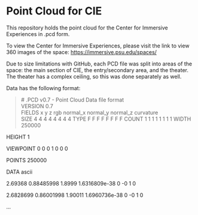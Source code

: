 # Point Cloud for CIE

This repository holds the point cloud for the Center for Immersive Experiences in .pcd form. 

To view the Center for Immersive Experiences, please visit the link to view 360 images of the space: https://immersive.psu.edu/spaces/ 

Due to size limitations with GitHub, each PCD file was split into areas of the space: the main section of CIE, the entry/secondary area, and the theater. The theater has a complex ceiling, so this was done separately as well.  

Data has the following format:

> \# .PCD v0.7 - Point Cloud Data file format\
VERSION 0.7\
FIELDS x y z rgb normal_x normal_y normal_z curvature\
SIZE 4 4 4 4 4 4 4 4
TYPE F F F F F F F F
COUNT 1 1 1 1 1 1 1 1
WIDTH 250000

HEIGHT 1

VIEWPOINT 0 0 0 1 0 0 0

POINTS 250000

DATA ascii

2.69368 0.88485998 1.8999 1.6316809e-38 0 -0 1 0

2.6828699 0.86001998 1.90011 1.6960736e-38 0 -0 1 0

...
